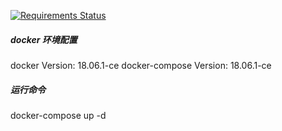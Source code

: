[![Requirements Status](https://requires.io/github/freedomDR/fob_spider/requirements.svg?branch=master)](https://requires.io/github/freedomDR/fob_spider/requirements/?branch=master)
##### docker 环境配置
docker Version: 18.06.1-ce
docker-compose Version: 18.06.1-ce
##### 运行命令
docker-compose up -d
